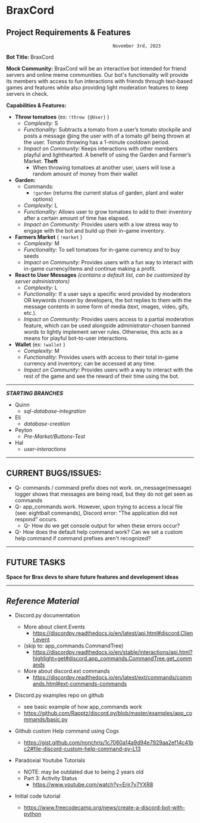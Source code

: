# BraxCord
**Project Requirements & Features**
----------------------
                                            November 3rd, 2023

**Bot Title:** BraxCord

**Mock Community:**
	BraxCord will be an interactive bot intended for friend servers and online meme communities. Our bot's functionality will provide its members with access to fun interactions with friends through text-based games and features while also providing light moderation features to keep servers in check. 

**Capabilities & Features:**

- **Throw tomatoes** (ex: `!throw {@User}` )
    -	*Complexity:* S
    -	*Functionality:* Subtracts a tomato from a user’s tomato stockpile and posts a message @ing the user with of a tomato gif being thrown at the user. Tomato throwing has a 1-minute cooldown period. 
    -	*Impact on Community:* Keeps interactions with other members playful and lighthearted. A benefit of using the Garden and Farmer’s Market.
      	**Theft**
     	- When throwing tomatoes at another user, users will lose a random amount of money from their wallet 
- **Garden:** 
    - Commands:
        - `!garden` (returns the current status of garden, plant and water options)
    - *Complexity:* L
    - *Functionality:* Allows user to grow tomatoes to add to their inventory after a certain amount of time has elapsed.
	- *Impact on Community:* Provides users with a low stress way to engage with the bot and build up their in-game inventory.
- **Farmers Market**  ( `!market` )
    - *Complexity:* M
	- *Functionality:* To sell tomatoes for in-game currency and to buy seeds
	- *Impact on Community:* Provides users with a fun way to interact with in-game currency/items and continue making a profit.
- **React to User Messages** *(contains a default list, can be customized by server administrators)*
	- *Complexity:* L
	- *Functionality:* If a user says a specific word provided by moderators OR keywords chosen by developers, the bot replies to them with the message contents in some form of media (text, images, video, gifs, etc.). 
	- *Impact on Community:* Provides users access to a partial moderation feature, which can be used alongside administrator-chosen banned words to lightly implement server rules. Otherwise, this acts as a means for playful bot-to-user interactions.
- **Wallet** (ex: `!wallet` )
    - *Complexity:* M
    - *Functionality:* Provides users with access to their total in-game currency and inventory; can be accessed at any time.
    - *Impact on Community:* Provides users with a way to interact with the rest of the game and see the reward of their time using the bot.



------
***STARTING BRANCHES***
- Quinn
  - *sql-database-integration*
- Eli
  - *database-creation*
- Peyton
  - *Pre-Market/Buttons-Test*
- Hal
  - *user-interactions*
----------

**CURRENT BUGS/ISSUES:**
----------------
- Q- commands / command prefix does not work. on_message(message) logger shows that messages are being read, but they do not get seen as commands
- Q- app_commands work. However, upon trying to access a local file (see: eightball commands), Discord error: "The application did not respond" occurs.
  - Q- How do we get console output for when these errors occur?
- Q- How does the default help command work? Can we set a custom help command if command prefixes aren't recognized?


-----------

**FUTURE TASKS**
-------------
**Space for Brax devs to share future features and development ideas**

------------------

*Reference Material*
--------------------

- Discord.py documentation
  - More about client.Events
    - https://discordpy.readthedocs.io/en/latest/api.html#discord.Client.event
  - (skip to: app_commands.CommandTree)
    - https://discordpy.readthedocs.io/en/stable/interactions/api.html?highlight=get#discord.app_commands.CommandTree.get_commands
  - More about discord.ext commands
    - https://discordpy.readthedocs.io/en/latest/ext/commands/commands.html#ext-commands-commands
    
- Discord.py examples repo on github
  - see basic example of how app_commands work
  - https://github.com/Rapptz/discord.py/blob/master/examples/app_commands/basic.py
- Github custom Help command using Cogs
  - https://gist.github.com/nonchris/1c7060a14a9d94e7929aa2ef14c41bc2#file-discord-custom-help-command-py-L13
- Paradoxial Youtube Tutorials
  - NOTE: may be outdated due to being 2 years old
  - Part 3: Activity Status
    - https://www.youtube.com/watch?v=Erir7v7YXR8
- Initial code tutorial
  - https://www.freecodecamp.org/news/create-a-discord-bot-with-python
